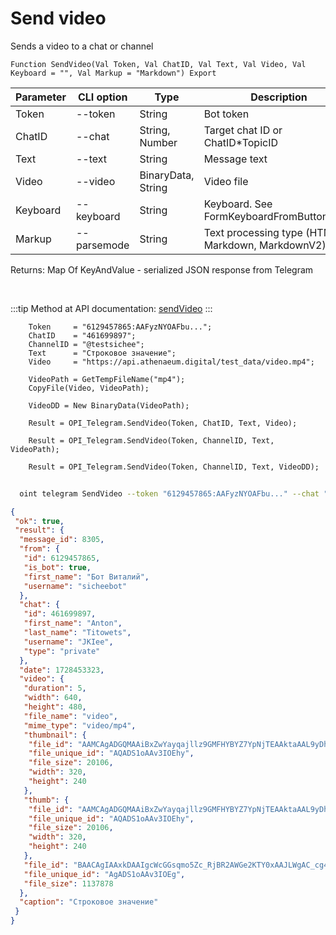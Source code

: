 ﻿---
sidebar_position: 3
---

# Send video
 Sends a video to a chat or channel



`Function SendVideo(Val Token, Val ChatID, Val Text, Val Video, Val Keyboard = "", Val Markup = "Markdown") Export`

  | Parameter | CLI option | Type | Description |
  |-|-|-|-|
  | Token | --token | String | Bot token |
  | ChatID | --chat | String, Number | Target chat ID or ChatID*TopicID |
  | Text | --text | String | Message text |
  | Video | --video | BinaryData, String | Video file |
  | Keyboard | --keyboard | String | Keyboard. See FormKeyboardFromButtonArray |
  | Markup | --parsemode | String | Text processing type (HTML, Markdown, MarkdownV2) |

  
  Returns:  Map Of KeyAndValue - serialized JSON response from Telegram

<br/>

:::tip
Method at API documentation: [sendVideo](https://core.telegram.org/bots/api#sendvideo)
:::
<br/>


```bsl title="Code example"
    Token     = "6129457865:AAFyzNYOAFbu...";
    ChatID    = "461699897";
    ChannelID = "@testsichee";
    Text      = "Строковое значение";
    Video     = "https://api.athenaeum.digital/test_data/video.mp4";

    VideoPath = GetTempFileName("mp4");
    CopyFile(Video, VideoPath);

    VideoDD = New BinaryData(VideoPath);

    Result = OPI_Telegram.SendVideo(Token, ChatID, Text, Video);

    Result = OPI_Telegram.SendVideo(Token, ChannelID, Text, VideoPath);

    Result = OPI_Telegram.SendVideo(Token, ChannelID, Text, VideoDD);
```



```sh title="CLI command example"
    
  oint telegram SendVideo --token "6129457865:AAFyzNYOAFbu..." --chat "461699897" --text "String value" --video "https://openintegrations.dev/test_data/video.mp4" --keyboard %keyboard% --parsemode %parsemode%

```

```json title="Result"
{
 "ok": true,
 "result": {
  "message_id": 8305,
  "from": {
   "id": 6129457865,
   "is_bot": true,
   "first_name": "Бот Виталий",
   "username": "sicheebot"
  },
  "chat": {
   "id": 461699897,
   "first_name": "Anton",
   "last_name": "Titowets",
   "username": "JKIee",
   "type": "private"
  },
  "date": 1728453323,
  "video": {
   "duration": 5,
   "width": 640,
   "height": 480,
   "file_name": "video",
   "mime_type": "video/mp4",
   "thumbnail": {
    "file_id": "AAMCAgADGQMAAiBxZwYayqajllz9GMFHYBYZ7YpNjTEAAktaAAL9yDhIF3QIvLsyAUIBAAdtAAM2BA",
    "file_unique_id": "AQADS1oAAv3IOEhy",
    "file_size": 20106,
    "width": 320,
    "height": 240
   },
   "thumb": {
    "file_id": "AAMCAgADGQMAAiBxZwYayqajllz9GMFHYBYZ7YpNjTEAAktaAAL9yDhIF3QIvLsyAUIBAAdtAAM2BA",
    "file_unique_id": "AQADS1oAAv3IOEhy",
    "file_size": 20106,
    "width": 320,
    "height": 240
   },
   "file_id": "BAACAgIAAxkDAAIgcWcGGsqmo5Zc_RjBR2AWGe2KTY0xAAJLWgAC_cg4SBd0CLy7MgFCNgQ",
   "file_unique_id": "AgADS1oAAv3IOEg",
   "file_size": 1137878
  },
  "caption": "Строковое значение"
 }
}
```
